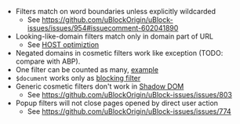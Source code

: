 - Filters match on word boundaries unless explicitly wildcarded
    - See <https://github.com/uBlockOrigin/uBlock-issues/issues/954#issuecomment-602041890>
- Looking-like-domain filters match only in domain part of URL
    - See [HOST optimiztion](./Static-filter-syntax#hosts-files)
- Negated domains in cosmetic filters work like exception (TODO: compare with ABP).
- One filter can be counted as many, [example](./Static-filter-syntax#badfilter)
- `$document` works only as [blocking filter](./Static-filter-syntax#document-for-entire-page-exception)
- Generic cosmetic filters don't work in [Shadow DOM](https://developer.mozilla.org/en-US/docs/Web/Web_Components/Using_shadow_DOM)
    - See <https://github.com/uBlockOrigin/uBlock-issues/issues/803>
- Popup filters will not close pages opened by direct user action
    - See <https://github.com/uBlockOrigin/uBlock-issues/issues/774>
